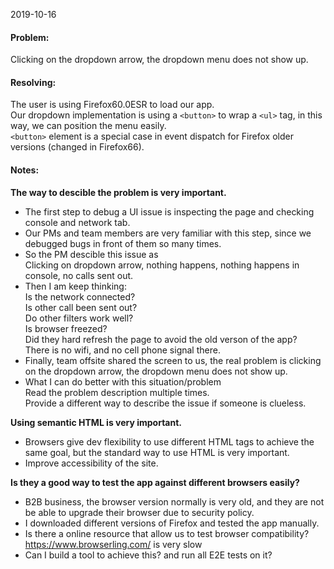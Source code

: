 2019-10-16

#### Problem:
Clicking on the dropdown arrow, the dropdown menu does not show up.

#### Resolving:
The user is using Firefox60.0ESR to load our app.  
Our dropdown implementation is using a `<button>` to wrap a `<ul>` tag, in this way, we can position the menu easily.  
`<button>` element is a special case in event dispatch for Firefox older versions (changed in Firefox66).  

#### Notes:
**The way to descible the problem is very important.**
- The first step to debug a UI issue is inspecting the page and checking console and network tab.  
- Our PMs and team members are very familiar with this step, since we debugged bugs in front of them so many times.  
- So the PM descible this issue as  
Clicking on dropdown arrow, nothing happens, nothing happens in console, no calls sent out.  
- Then I am keep thinking:  
Is the network connected?  
Is other call been sent out?  
Do other filters work well?  
Is browser freezed?  
Did they hard refresh the page to avoid the old verson of the app?  
There is no wifi, and no cell phone signal there.  
- Finally, team offsite shared the screen to us, the real problem is clicking on the dropdown arrow, the dropdown menu does not show up.
- What I can do better with this situation/problem  
Read the problem description multiple times.  
Provide a different way to describe the issue if someone is clueless.

**Using semantic HTML is very important.**
- Browsers give dev flexibility to use different HTML tags to achieve the same goal, but the standard way to use HTML is very important.
- Improve accessibility of the site. 

**Is they a good way to test the app against different browsers easily?**
- B2B business, the browser version normally is very old, and they are not be able to upgrade their browser due to security policy.
- I downloaded different versions of Firefox and tested the app manually. 
- Is there a online resource that allow us to test browser compatibility? https://www.browserling.com/ is very slow
- Can I build a tool to achieve this? and run all E2E tests on it?


